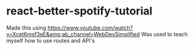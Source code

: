 # react-better-spotify-tutorial
Made this using https://www.youtube.com/watch?v=Xcet6msf3eE&amp;ab_channel=WebDevSimplified  Was used to teach myself how to use routes and API's
